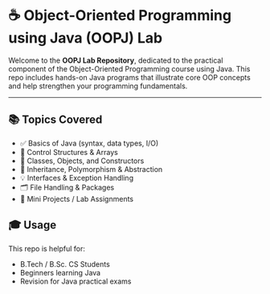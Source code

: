 # ☕ Object-Oriented Programming using Java (OOPJ) Lab

Welcome to the **OOPJ Lab Repository**, dedicated to the practical component of the Object-Oriented Programming course using Java. This repo includes hands-on Java programs that illustrate core OOP concepts and help strengthen your programming fundamentals.

---

## 📚 Topics Covered

- ✅ Basics of Java (syntax, data types, I/O)
- 🔁 Control Structures & Arrays
- 🧱 Classes, Objects, and Constructors
- 🧬 Inheritance, Polymorphism & Abstraction
- 💡 Interfaces & Exception Handling
- 🗂️ File Handling & Packages
- 🧪 Mini Projects / Lab Assignments
## 🎓 Usage
This repo is helpful for:

- B.Tech / B.Sc. CS Students
- Beginners learning Java
- Revision for Java practical exams

